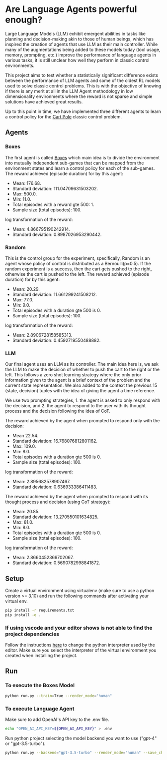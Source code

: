# Are Language Agents powerful enough?

Large Language Models (LLM) exhibit emergent abilities in tasks like planning and decision-making akin to those of human beings, which has inspired the creation of agents that use LLM as their main controller. While many of the augmentations being added to these models today (tool usage, memory, prompting, etc.) improve the performance of language agents in various tasks, it is still unclear how well they perform in classic control environments.

This project aims to test whether a statistically significant difference exists between the performance of LLM agents and some of the oldest RL models used to solve classic control problems. This is with the objective of knowing if there is any merit at all in the LLM Agent methodology in low dimensionality environments where the reward is not sparse and simple solutions have achieved great results.

Up to this point in time, we have implemented three different agents to learn a control policy for the [Cart Pole](https://gymnasium.farama.org/environments/classic_control/cart_pole/) classic control problem.

## Agents

### Boxes

The first agent is called [Boxes](https://citeseerx.ist.psu.edu/document?doi=2f027193fb703d0af58ec382bd1438daff9417d7) which main idea is to divide the environment into mutually independent sub-games that can be mapped from the environment states and learn a control policy for each of the sub-games. The reward achieved (episode duration) for by this agent:

+ Mean: 176.68.
+ Standard deviation: 111.04709631503202.
+ Max: 500.0.
+ Min: 11.0.
+ Total episodes with a reward gte 500: 1.
+ Sample size (total episodes): 100.

log transformation of the reward:

+ Mean: 4.866795190242914.
+ Standard deviation: 0.8987026953290442.

### Random

This is the control group for the experiment, specifically, Random is an agent whose policy of control is distributed as a Bernoulli(p=0.5). If the random experiment is a success, then the cart gets pushed to the right, otherwise the cart is pushed to the left. The reward achieved (episode duration) for by this agent:

+ Mean: 20.29.
+ Standard deviation: 11.661299241508212.
+ Max: 77.0.
+ Min: 9.0.
+ Total episodes with a duration gte 500 is 0.
+ Sample size (total episodes): 100.

log transformation of the reward:

+ Mean: 2.8906728158585313.
+ Standard deviation: 0.4592719550488882.

### LLM

Our final agent uses an LLM as its controller. The main idea here is, we ask the LLM to make the decision of whether to push the cart to the right or the left. This follows a zero shot learning strategy where the only prior information given to the agent is a brief context of the problem and the current state representation. We also added to the context the previous 15 (state, decision) tuples with the idea of giving the agent a time reference.

We use two prompting strategies, 1. the agent is asked to only respond with the decision, and 2. the agent to respond to the user with its thought process and the decision following the idea of CoT.

The reward achieved by the agent when prompted to respond only with the decision:

+ Mean 22.54.
+ Standard deviation: 16.768076812801162.
+ Max: 109.0.
+ Min: 8.0.
+ Total episodes with a duration gte 500 is 0.
+ Sample size (total episodes): 100.

log transformation of the reward:

+ Mean: 2.895682578907467.
+ Standard deviation: 0.636933386411483.

The reward achieved by the agent when prompted to respond with its thought process and decision (using CoT strategy):

+ Mean: 20.85.
+ Standard deviation: 13.270550101634825.
+ Max: 81.0.
+ Min: 8.0.
+ Total episodes with a duration gte 500 is 0.
+ Sample size (total episodes): 100.

log transformation of the reward:

+ Mean: 2.8660452369702067.
+ Standard deviation: 0.5690782998841872.

## Setup

Create a virtual environment using virtualenv (make sure to use a python version >= 3.10) and run the following commands after activating your virtual env.

```sh
pip install -r requirements.txt
pip install -e .
```

### If using vscode and your editor shows is not able to find the project dependencies

Follow the instructions [here](https://code.visualstudio.com/docs/python/environments#_working-with-python-interpreters) to change the python interpreter used by the editor. Make sure you select the interpreter of the virtual environment you created when installing the project.

## Run

### To execute the Boxes Model
```sh
python run.py --train=True --render_mode="human"
```

### To execute Language Agent
Make sure to add OpenAI's API key to the .env file.
```sh
echo "OPEN_AI_API_KEY=${OPEN_AI_API_KEY}" > .env
```

Run python project selecting the model backend you want to use ("gpt-4" or "gpt-3.5-turbo").

```sh
python run.py --backend="gpt-3.5-turbo" --render_mode="human" --save_chat=True --chat_file=messages.txt --prompt_file=data/prompt-3.txt
```
